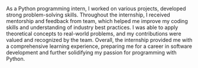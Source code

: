 As a Python programming intern,  I worked on various projects, developed strong problem-solving skills. Throughout the internship, I received mentorship and feedback from team, which helped me improve my coding skills and understanding of industry best practices. I was able to apply theoretical concepts to real-world problems, and my contributions were valued and recognized by the team. Overall, the internship provided me with a comprehensive learning experience, preparing me for a career in software development and further solidifying my passion for programming with Python.
